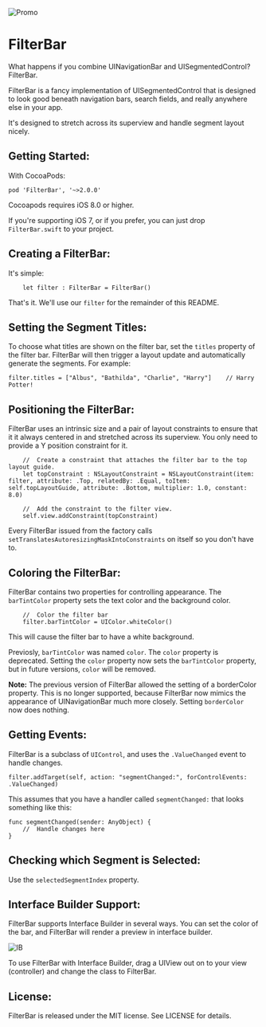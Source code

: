 ![Promo](https://github.com/MosheBerman/FilterBar/raw/master/Promo.png)

# FilterBar

What happens if you combine UINavigationBar and UISegmentedControl? FilterBar.

FilterBar is a fancy implementation of UISegmentedControl that is designed to look good beneath navigation bars, search fields, and really anywhere else in your app. 

It's designed to stretch across its superview and handle segment layout nicely. 

Getting Started:
---

With CocoaPods:

    pod 'FilterBar', '~>2.0.0'

Cocoapods requires iOS 8.0 or higher. 

If you're supporting iOS 7, or if you prefer, you can just drop `FilterBar.swift` to your project. 

Creating a FilterBar:
---
It's simple: 

        let filter : FilterBar = FilterBar()
        
That's it. We'll use our `filter` for the remainder of this README.

Setting the Segment Titles:
---
To choose what titles are shown on the filter bar, set the `titles` property of the filter bar. FilterBar will then trigger a layout update and automatically generate the segments. For example: 

    filter.titles = ["Albus", "Bathilda", "Charlie", "Harry"]    // Harry Potter!
    
Positioning the FilterBar:
---
FilterBar uses an intrinsic size and a pair of layout constraints to ensure that it it always centered in and stretched across its superview. You only need to provide a Y position constraint for it.


        //  Create a constraint that attaches the filter bar to the top layout guide.
        let topConstraint : NSLayoutConstraint = NSLayoutConstraint(item: filter, attribute: .Top, relatedBy: .Equal, toItem: self.topLayoutGuide, attribute: .Bottom, multiplier: 1.0, constant: 8.0)
        
        //	Add the constraint to the filter view.
        self.view.addConstraint(topConstraint)
        
Every FilterBar issued from the factory calls `setTranslatesAutoresizingMaskIntoConstraints` on itself so you don't have to.

Coloring the FilterBar:
--- 
FilterBar contains two properties for controlling appearance. The `barTintColor` property sets the text color and the background color. 

        //  Color the filter bar
        filter.barTintColor = UIColor.whiteColor()
        
This will cause the filter bar to have a white background. 

Previosly, `barTintColor` was named `color`. The `color` property is deprecated. Setting the `color` property now sets the `barTintColor` property, but in future versions, `color` will be removed.



**Note:** The previous version of FilterBar allowed the setting of a borderColor property. This is no longer supported, because FilterBar now mimics the appearance of UINavigationBar much more closely. Setting `borderColor` now does nothing.

Getting Events:
---
FilterBar is a subclass of `UIControl`, and uses the `.ValueChanged` event to handle changes.

    filter.addTarget(self, action: "segmentChanged:", forControlEvents: .ValueChanged)

This assumes that you have a handler called `segmentChanged:` that looks something like this:

    func segmentChanged(sender: AnyObject) {
    	//	Handle changes here
    }

Checking which Segment is Selected:
---
Use the `selectedSegmentIndex` property.

Interface Builder Support:
---
FilterBar supports Interface Builder in several ways. You can set the color of the bar, and FilterBar will render a preview in interface builder.

![IB](https://github.com/MosheBerman/FilterBar/raw/master/InterfaceBuilder.png)

To use FilterBar with Interface Builder, drag a UIView out on to your view (controller) and change the class to FilterBar. 

License:
---
FilterBar is released under the MIT license. See LICENSE for details.
